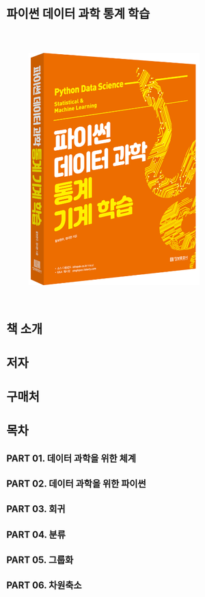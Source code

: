 # 파이썬 데이터 과학 통계 학습

<h1 align="center">
  <br>
  <img class="main" src="./image/main.jpg" width="400">
  <br>
  
  <br>
</h1>


# 책 소개

# 저자

# 구매처

# 목차

## PART 01. 데이터 과학을 위한 체계

## PART 02. 데이터 과학을 위한 파이썬

## PART 03. 회귀

## PART 04. 분류

## PART 05. 그룹화

## PART 06. 차원축소